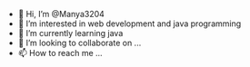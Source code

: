 - 👋 Hi, I’m @Manya3204
- 👀 I’m interested in web development and java programming
- 🌱 I’m currently learning java
- 💞️ I’m looking to collaborate on ...
- 📫 How to reach me ...

<!---
Manya3204/Manya3204 is a ✨ special ✨ repository because its `README.md` (this file) appears on your GitHub profile.
You can click the Preview link to take a look at your changes.
--->
